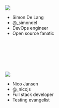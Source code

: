 

<div class="flex">
    <div class="col">
      <img class="img-responsive-50 img-circle" src="/img/simon.png">
      <ul class="no-list">
        <li>Simon De Lang</li>
        <li>@_simondel</li>
        <li>DevOps engineer</li>
        <li>Open source fanatic</li>
      </ul>
    </div>
    <div class="col">
      <img class="img-responsive-50 img-circle" style="margin-top: 100px" src="/img/nico.jpg">
      <ul class="no-list">
        <li>Nico Jansen</li>
        <li>@_nicojs</li>
        <li>Full stack developer</li>
        <li>Testing evangelist</li>
      </ul>
    </div>
</div>
